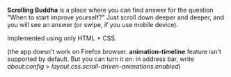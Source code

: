 **Scrolling Buddha** is a place where you can find answer for the question "When to start improve yourself?"
Just scroll down deeper and deeper, and you will see an answer (or swipe, if you use mobile device).

Implemented using only HTML + CSS.

(the app doesn't work on Firefox browser. **animation-timeline** feature isn't supported by default. But you can turn it on: in address bar, write *about:config* > *layout.css.scroll-driven-animations.enabled*)
